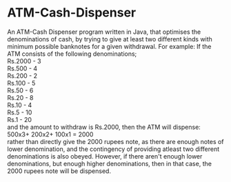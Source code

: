 # ATM-Cash-Dispenser
An ATM-Cash Dispenser program written in Java, that optimises the denominations of cash, by trying to give at least two different kinds with minimum possible banknotes for a given withdrawal. 
For example: If the ATM consists of the following denominations; <br />
Rs.2000 - 3 <br />
Rs.500 - 4 <br />
Rs.200 - 2 <br />
Rs.100 - 5 <br />
Rs.50 - 6 <br />
Rs.20 - 8 <br />
Rs.10 - 4 <br />
Rs.5 - 10 <br />
Rs.1 - 20 <br />
and the amount to withdraw is Rs.2000, then the ATM will dispense: <br /> 500x3+ 200x2+ 100x1 = 2000 <br /> rather than directly give the 2000 rupees note, as there are enough notes of lower denomination, and the contingency of providing atleast two different denominations is also obeyed. However, if there aren't enough lower denominations, but enough higher denominations, then in that case, the 2000 rupees note will be dispensed.
